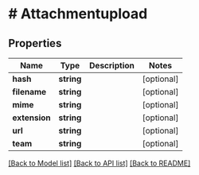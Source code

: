 # # Attachmentupload

## Properties

Name | Type | Description | Notes
------------ | ------------- | ------------- | -------------
**hash** | **string** |  | [optional]
**filename** | **string** |  | [optional]
**mime** | **string** |  | [optional]
**extension** | **string** |  | [optional]
**url** | **string** |  | [optional]
**team** | **string** |  | [optional]

[[Back to Model list]](../../README.md#models) [[Back to API list]](../../README.md#endpoints) [[Back to README]](../../README.md)
